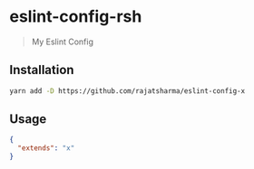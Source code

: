 # eslint-config-rsh

> My Eslint Config

## Installation

```sh
yarn add -D https://github.com/rajatsharma/eslint-config-x
```

## Usage

```json
{
  "extends": "x"
}
```
